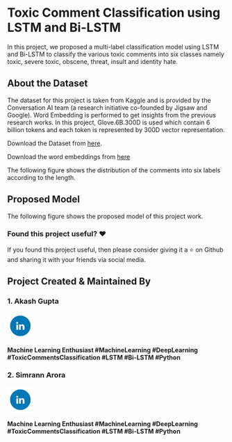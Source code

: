 # Toxic Comment Classification using LSTM and Bi-LSTM

In this project, we proposed a multi-label classification model using LSTM and Bi-LSTM to classify the various toxic comments into six classes namely toxic, severe toxic, obscene, threat, insult and identity hate.

## About the Dataset
The dataset for this project is taken from Kaggle and is provided by the Conversation AI team (a research initiative co-founded by Jigsaw and Google). Word Embedding is performed to get insights from the previous research works. In this project, Glove.6B.300D is used which contain 6 billion tokens and each token is represented by 300D vector representation. 

Download the Dataset from [here](https://www.kaggle.com/c/jigsaw-toxic-comment-classification-challenge/data).

Download the word embeddings from [here](https://nlp.stanford.edu/projects/glove/)

The following figure shows the distribution of the comments into six labels according to the length.

## Proposed Model

The following figure shows the proposed model of this project work.

### Found this project useful? :heart:

If you found this project useful, then please consider giving it a :star: on Github and sharing it with your friends via social media.

## Project Created & Maintained By

### 1. Akash Gupta 

<a href="https://www.linkedin.com/in/akashgupta2000/"><img src="https://github.com/aritraroy/social-icons/blob/master/linkedin-icon.png?raw=true" width="60"></a>

**Machine Learning Enthusiast #MachineLearning #DeepLearning #ToxicCommentsClassification #LSTM #Bi-LSTM #Python**

### 2. Simrann Arora

<a href="https://www.linkedin.com/in/simrannarora/"><img src="https://github.com/aritraroy/social-icons/blob/master/linkedin-icon.png?raw=true" width="60"></a>

**Machine Learning Enthusiast #MachineLearning #DeepLearning #ToxicCommentsClassification #LSTM #Bi-LSTM #Python**
